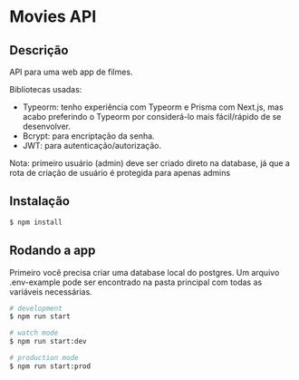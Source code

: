 # Movies API

## Descrição

API para uma web app de filmes.

Bibliotecas usadas:

- Typeorm: tenho experiência com Typeorm e Prisma com Next.js, mas acabo preferindo o Typeorm por considerá-lo mais fácil/rápido de se desenvolver.
- Bcrypt: para encriptação da senha.
- JWT: para autenticação/autorização.

Nota: primeiro usuário (admin) deve ser criado direto na database, já que a rota de criação de usuário é protegida para apenas admins

## Instalação

```bash
$ npm install
```

## Rodando a app

Primeiro você precisa criar uma database local do postgres. Um arquivo .env-example pode ser encontrado na pasta principal com todas as variáveis necessárias.

```bash
# development
$ npm run start

# watch mode
$ npm run start:dev

# production mode
$ npm run start:prod
```
